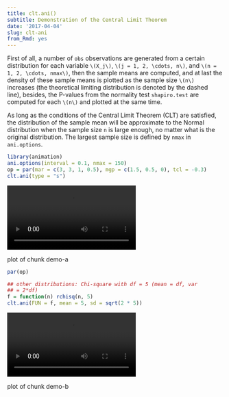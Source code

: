 ```yaml
---
title: clt.ani()
subtitle: Demonstration of the Central Limit Theorem
date: '2017-04-04'
slug: clt-ani
from_Rmd: yes
---
```


First of all, a number of `obs` observations are generated from a
certain distribution for each variable `\(X_j\)`, `\(j = 1, 2, \cdots, n\)`, and `\(n = 1, 2, \cdots, nmax\)`, then
the sample means are computed, and at last the density of these sample means
is plotted as the sample size `\(n\)` increases (the theoretical limiting
distribution is denoted by the dashed line), besides, the P-values from the
normality test `shapiro.test` are computed for each `\(n\)` and
plotted at the same time.

As long as the conditions of the Central Limit Theorem (CLT) are satisfied,
the distribution of the sample mean will be approximate to the Normal
distribution when the sample size `n` is large enough, no matter what is
the original distribution. The largest sample size is defined by `nmax`
in `ani.options`.

 

```r
library(animation)
ani.options(interval = 0.1, nmax = 150)
op = par(mar = c(3, 3, 1, 0.5), mgp = c(1.5, 0.5, 0), tcl = -0.3)
clt.ani(type = "s")
```

<video controls loop autoplay><source src="https://assets.yihui.name/figures/animation/example/clt-ani/demo-a.mp4" /><p>plot of chunk demo-a</p></video>

```r
par(op)
```


 

```r
## other distributions: Chi-square with df = 5 (mean = df, var
## = 2*df)
f = function(n) rchisq(n, 5)
clt.ani(FUN = f, mean = 5, sd = sqrt(2 * 5))
```

<video controls loop autoplay><source src="https://assets.yihui.name/figures/animation/example/clt-ani/demo-b.mp4" /><p>plot of chunk demo-b</p></video>

